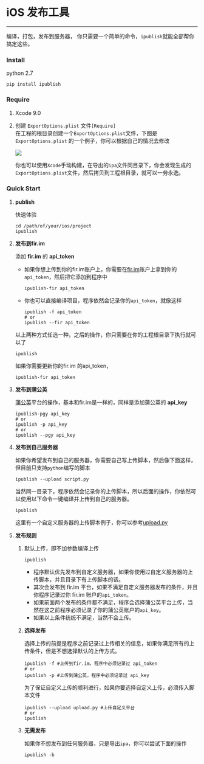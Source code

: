 # iOS 发布工具
---
编译，打包，发布到服务器， 你只需要一个简单的命令，`ipublish`就能全部帮你搞定这些。
### Install

python 2.7

```
pip install ipublish
```

### Require
1. Xcode 9.0

2. 创建 `ExportOptions.plist` 文件`[Require]`  
	在工程的根目录创建一个`ExportOptions.plist`文件，下图是 	`ExportOptions.plist` 的一个例子，你可以根据自己的情况去修改
	
	![](souces/exportoption.png)
	
	你也可以使用`Xcode`手动构建，在导出的`ipa`文件同目录下，你会发现生成的`ExportOptions.plist`文件，然后拷贝到工程根目录，就可以一劳永逸。

### Quick Start

1. __publish__

	快速体验
		
	```
	cd /path/of/your/ios/project
	ipublish
	```
	
2. __发布到fir.im__
	
	添加 __fir.im__ 的 __api_token__
	* 如果你想上传到你的fir.im账户上，你需要在[fir.im](fir.im)账户上拿到你的`api_token`，然后把它添加到程序中
	
		```
		ipublish-fir api_token
		```
	* 你也可以直接编译项目，程序依然会记录你的`api_token`，就像这样
	
		```
		ipublish -f api_token
		# or
		ipublish --fir api_token
		```
		
	以上两种方式任选一种，之后的操作，你只需要在你的工程根目录下执行就可以了
	
	```
	ipublish
	```
	
	如果你需要更新你的fir.im 的api_token，
	
	```
	ipublish-fir api_token
	```
	
3. __发布到蒲公英__
	
	[蒲公英](https://www.pgyer.com/doc/view/api)平台的操作，基本和fir.im是一样的，同样是添加蒲公英的 __api_key__
	
	```
	ipublish-pgy api_key
	# or
	ipublish -p api_key
	# or
	ipublish --pgy api_key
	```
	
4. __发布到自己服务器__
	
	如果你希望发布到自己的服务器，你需要自己写上传脚本，然后像下面这样，但目前只支持`python`编写的脚本
	
	```
	ipublish --upload script.py
	```
	当然同一目录下，程序依然会记录你的上传脚本，所以后面的操作，你依然可以使用以下命令一键编译并上传到自己的服务器。
	
	```
	ipublish
	```
	这里有一个自定义服务器的上传脚本例子，你可以参考[upload.py](./upload.py)
	
5. __发布规则__

	1. 默认上传，即不加参数编译上传
		
		```
		ipublish
		```
		* 程序默认优先发布到自定义服务器，如果你使用过自定义服务器的上传脚本，并且目录下有上传脚本的话。
		* 其次会发布到 fir.im 平台，如果不满足自定义服务器发布的条件，并且你程序记录过你 fir.im 账户的`api_token`。
		* 如果前面两个发布的条件都不满足，程序会选择蒲公英平台上传，当然在这之前程序必须记录了你的蒲公英账户的`api_key`。
		* 如果以上条件统统不满足，当然不会上传。
	
	2. __选择发布__
	
		选择上传的前提是程序之前记录过上传相关的信息，如果你满足所有的上传条件，但是不想选择默认的上传方式。
		
		```
		ipublish -f	#上传到fir.im，程序中必须记录过 api_token
		# or
		ipublish -p	#上传到蒲公英，程序中必须记录过 api_key
		```
		为了保证自定义上传的顺利进行，如果你要选择自定义上传，必须传入脚本文件
		
		```
		ipublish --upload upload.py	#上传自定义平台
		# or
		ipublish
		```
	3. __无需发布__
		
		如果你不想发布到任何服务器，只是导出`ipa`，你可以尝试下面的操作
		
		```
		ipublish -b
		```

